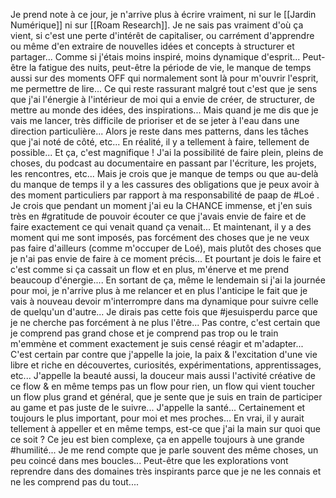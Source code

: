 Je prend note à ce jour, je n'arrive plus à écrire vraiment, ni sur le [[Jardin Numérique]] ni sur [[Roam Research]]. Je ne sais pas vraiment d'où ça vient, si c'est une perte d'intérêt de capitaliser, ou carrément d'apprendre ou même d'en extraire de nouvelles idées et concepts à structurer et partager... Comme si j'étais moins inspiré, moins dynamique d'esprit...
Peut-être la fatigue des nuits, peut-être la période de vie, le manque de temps aussi sur des moments OFF qui normalement sont là pour m'ouvrir l'esprit, me permettre de lire...
Ce qui reste rassurant malgré tout c'est que je sens que j'ai l'énergie à l'intérieur de moi qui a envie de créer, de structurer, de mettre au monde des idées, des inspirations... Mais quand je me dis que je vais me lancer, très difficile de prioriser et de se jeter à l'eau dans une direction particulière... Alors je reste dans mes patterns, dans les tâches que j'ai noté de côté, etc...
En réalité, il y a tellement à faire, tellement de possible... Et ça, c'est magnifique ! J'ai la possibilité de faire plein, pleins de choses, du podcast au documentaire en passant par l'écriture, les projets, les rencontres, etc... Mais je crois que je manque de temps ou que au-delà du manque de temps il y a les cassures des obligations que je peux avoir à des moment particuliers par rapport à ma responsabilité de paap de #Loé .
Je crois que pendant un moment j'ai eu la CHANCE immense, et j'en suis très en #gratitude de pouvoir écouter ce que j'avais envie de faire et de faire exactement ce qui venait quand ça venait... Et maintenant, il y a des moment qui me sont imposés, pas forcément des choses que je ne veux pas faire d'ailleurs (comme m'occuper de Loé), mais plutôt des choses que je n'ai pas envie de faire à ce moment précis... Et pourtant je dois le faire et c'est comme si ça cassait un flow et en plus, m'énerve et me prend beaucoup d'énergie.... En sortant de ça, même le lendemain si j'ai la journée pour moi, je n'arrive plus à me relancer et en plus l'anticipe le fait que je vais à nouveau devoir m'interrompre dans ma dynamique pour suivre celle de quelqu'un d'autre...
Je dirais pas cette fois que #jesuisperdu parce que je ne cherche pas forcément à ne plus l'être... Pas contre, c'est certain que je comprend pas grand chose et je comprend pas trop ou le train m'emmène et comment exactement je suis censé réagir et m'adapter... C'est certain par contre que j'appelle la joie, la paix & l'excitation d'une vie libre et riche en découvertes, curiosités, expérimentations, apprentissages, etc... J'appelle la beauté aussi, la douceur mais aussi l'activité créative de ce flow & en même temps pas un flow pour rien, un flow qui vient toucher un flow plus grand et général, que je sente que je suis en train de participer au game et pas juste de le suivre... J'appelle la santé... Certainement et toujours le plus important, pour moi et mes proches... En vrai, il y aurait tellement à appeller et en même temps, est-ce que j'ai la main sur quoi que ce soit ? Ce jeu est bien complexe, ça en appelle toujours à une grande #humilité...
Je me rend compte que je parle souvent des même choses, un peu coincé dans mes boucles... Peut-être que les explorations vont reprendre dans des domaines très inspirants parce que je ne les connais et ne les comprend pas du tout....